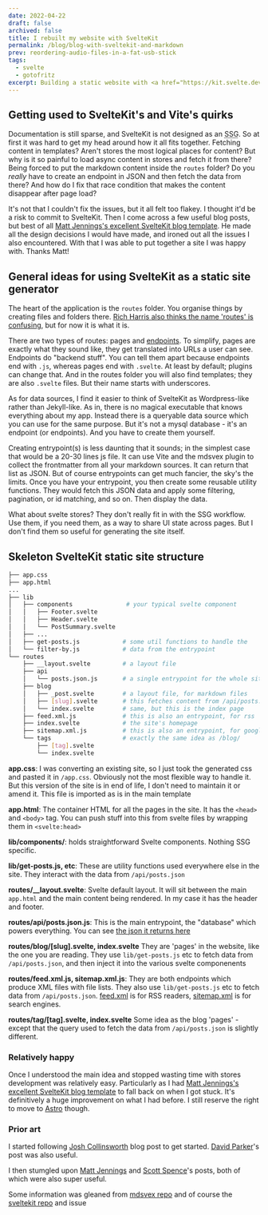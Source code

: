 ```yaml
---
date: 2022-04-22
draft: false
archived: false
title: I rebuilt my website with SvelteKit
permalink: /blog/blog-with-sveltekit-and-markdown
prev: reordering-audio-files-in-a-fat-usb-stick
tags:
  - svelte
  - gotofritz
excerpt: Building a static website with <a href="https://kit.svelte.dev/">Sveltekit</a> and markdown is hard going at first. But just when I was about to give up I stumbled on some blog posts and boilerplates that helped me crack it. I may still switch to <a href="https://astro.build/">Astro</a> later though
---
```


## Getting used to SvelteKit's and Vite's quirks

Documentation is still sparse, and SvelteKit is not designed as an <abbr title="Static Site Generator">SSG</abbr>. So at first it was hard to get my head around how it all fits together. Fetching content in templates? Aren't stores the most logical places for content? But why is it so painful to load async content in stores and fetch it from there? Being forced to put the markdown content inside the `routes` folder? Do you _really_ have to create an endpoint in JSON and then fetch the data from there? And how do I fix that race condition that makes the content disappear after page load?

It's not that I couldn't fix the issues, but it all felt too flakey. I thought it'd be a risk to commit to SvelteKit. Then I come across a few useful blog posts, but best of all [Matt Jennings's excellent SvelteKit blog template](https://github.com/mattjennings/sveltekit-blog-template). He made all the design decisions I would have made, and ironed out all the issues I also encountered. With that I was able to put together a site I was happy with. Thanks Matt!

## General ideas for using SvelteKit as a static site generator

The heart of the application is the `routes` folder. You organise things by creating files and folders there. [Rich Harris also thinks the name 'routes' is confusing](https://github.com/sveltejs/kit/issues/3021), but for now it is what it is.

There are two types of routes: pages and [endpoints](https://kit.svelte.dev/docs/routing#endpoints). To simplify, pages are exactly what they sound like, they get translated into URLs a user can see. Endpoints do "backend stuff". You can tell them apart because endpoints end with `.js`, whereas pages end with `.svelte`. At least by default; plugins can change that. And in the routes folder you will also find templates; they are also `.svelte` files. But their name starts with underscores.

As for data sources, I find it easier to think of SvelteKit as Wordpress-like rather than Jekyll-like. As in, there is no magical executable that knows everything about my app. Instead there is a queryable data source which you can use for the same purpose. But it's not a mysql database - it's an endpoint (or endpoints). And you have to create them yourself.

Creating entrypoint(s) is less daunting that it sounds; in the simplest case that would be a 20-30 lines js file. It can use Vite and the mdsvex plugin to collect the frontmatter from all your markdown sources. It can return that list as JSON. But of course entrypoints can get much fancier, the sky's the limits. Once you have your entrypoint, you then create some reusable utility functions. They would fetch this JSON data and apply some filtering, pagination, or id matching, and so on. Then display the data.

What about svelte stores? They don't really fit in with the SSG workflow. Use them, if you need them, as a way to share UI state across pages. But I don't find them so useful for generating the site itself.

## Skeleton SvelteKit static site structure

```bash
├── app.css
├── app.html
...
├── lib
│   ├── components               # your typical svelte component
│   │   ├── Footer.svelte
│   │   ├── Header.svelte
│   │   └── PostSummary.svelte
│   ├── ...
│   ├── get-posts.js            # some util functions to handle the
│   └── filter-by.js            # data from the entrypoint
└── routes
    ├── __layout.svelte         # a layout file
    ├── api
    │   └── posts.json.js       # a single entrypoint for the whole site
    ├── blog
    │   ├── _post.svelte        # a layout file, for markdown files
    │   ├── [slug].svelte       # this fetches content from /api/posts.json and generates a page
    │   └── index.svelte        # same, but this is the index page
    ├── feed.xml.js             # this is also an entrypoint, for rss
    ├── index.svelte            # the site's homepage
    ├── sitemap.xml.js          # this is also an entrypoint, for google / SEO
    └── tags                    # exactly the same idea as /blog/
        ├── [tag].svelte
        └── index.svelte
```

**app.css**: I was converting an existing site, so I just took the generated css and pasted it in `/app.css`. Obviously not the most flexible way to handle it. But this version of the site is in end of life, I don't need to maintain it or amend it. This file is imported as is in the main template

**app.html**: The container HTML for all the pages in the site. It has the `<head>` and `<body>` tag. You can push stuff into this from svelte files by wrapping them in `<svelte:head>`

**lib/components/**: holds straightforward Svelte components. Nothing SSG specific.

**lib/get-posts.js, etc**: These are utility functions used everywhere else in the site. They interact with the data from `/api/posts.json`

**routes/\_\_layout.svelte**: Svelte default layout. It will sit between the main `app.html` and the main content being rendered. In my case it has the header and footer.

**routes/api/posts.json.js**: This is the main entrypoint, the "database" which powers everything. You can see [the json it returns here](https://gotofritz.net/api/posts.json)

**routes/blog/[slug].svelte, index.svelte** They are 'pages' in the website, like the one you are reading. They use `lib/get-posts.js` etc to fetch data from `/api/posts.json`, and then inject it into the various svelte componenents

**routes/feed.xml.js, sitemap.xml.js**: They are both endpoints which produce XML files with file lists. They also use `lib/get-posts.js` etc to fetch data from `/api/posts.json`. [feed.xml](https://gotofritz.net/feed.xml) is for RSS readers, [sitemap.xml](https://gotofritz.net/sitemap.xml) is for search engines.

**routes/tag/[tag].svelte, index.svelte** Some idea as the blog 'pages' - except that the query used to fetch the data from `/api/posts.json` is slightly different.

### Relatively happy

Once I understood the main idea and stopped wasting time with stores development was relatively easy. Particularly as I had [Matt Jennings's excellent SvelteKit blog template](https://github.com/mattjennings/sveltekit-blog-template) to fall back on when I got stuck. It's definitively a huge improvement on what I had before. I still reserve the right to move to <a href="https://astro.build/">Astro</a> though.

### Prior art

I started following [Josh Collinsworth](https://joshcollinsworth.com/blog/build-static-sveltekit-markdown-blog) blog post to get started.
[David Parker](https://www.davidwparker.com/posts/how-to-make-an-rss-feed-in-sveltekit)'s post was also useful.

I then stumgled upon [Matt Jennings](https://mattjennings.io/blog/rewriting-my-website-in-sveltekit) and [Scott Spence](https://scottspence.com/posts/make-an-rss-feed-with-sveltekit)'s posts, both of which were also super useful.

Some information was gleaned from [mdsvex repo](https://mdsvex.pngwn.io/docs#use-it) and of course the [sveltekit repo](https://kit.svelte.dev/) and issue
